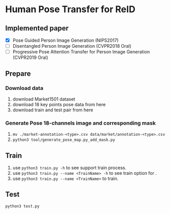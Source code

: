 # Human Pose Transfer for ReID

## Implemented paper

- [x] Pose Guided Person Image Generation (NIPS2017)
- [ ] Disentangled Person Image Generation (CVPR2018 Oral)
- [ ] Progressive Pose Attention Transfer for Person Image Generation (CVPR2019 Oral)

## Prepare

### Download data

1. download Market1501 dataset
2. download 18 key points pose data from here
3. download train and test pair from here

### Generate Pose 18-channels image and corresponding mask

1. `mv ./market-annotation-<type>.csv data/market/annotation-<type>.csv`
2. `python3 tool/generate_pose_map.py_add_mask.py`

## Train

1. use `python3 train.py -h` to see support train process.
2. use `python3 train.py --name <TrainName> -h` to see train option for <TrainName>.
3. use `python3 train.py --name <TrainName>` to train.


## Test 

`python3 test.py`